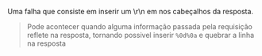 Uma falha que consiste em inserir um \r\n em nos cabeçalhos da resposta.
 
> Pode acontecer quando alguma informação passada pela requisição reflete na resposta, tornando possivel inserir `%0d%0a` e quebrar a linha na resposta

